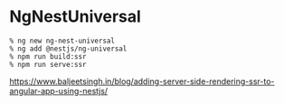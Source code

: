 # NgNestUniversal

```
% ng new ng-nest-universal
% ng add @nestjs/ng-universal
% npm run build:ssr
% npm run serve:ssr
```


https://www.baljeetsingh.in/blog/adding-server-side-rendering-ssr-to-angular-app-using-nestjs/